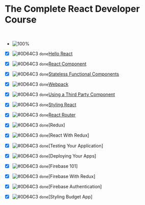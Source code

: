 # The Complete React Developer Course
<br />

- ![100%](https://progress-bar.dev/40/?title=Done)

- [x] ![#0D64C3](https://via.placeholder.com/12/0D64C3/000000?text=+) `done`[Hello React](#hello)
- [x] ![#0D64C3](https://via.placeholder.com/12/0D64C3/000000?text=+) `done`[React Component](#component)
- [x] ![#0D64C3](https://via.placeholder.com/12/0D64C3/000000?text=+) `done`[Stateless Functional Components](#stateless)
- [x] ![#0D64C3](https://via.placeholder.com/12/0D64C3/000000?text=+) `done`[Webpack](#webpack)
- [x] ![#0D64C3](https://via.placeholder.com/12/0D64C3/000000?text=+) `done`[Using a Third Party Component](#thirdparty)
- [x] ![#0D64C3](https://via.placeholder.com/12/0D64C3/000000?text=+) `done`[Styling React](#stylingreact)
- [x] ![#0D64C3](https://via.placeholder.com/12/0D64C3/000000?text=+) `done`[React Router](#router)
- [x] ![#0D64C3](https://via.placeholder.com/12/0D64C3/000000?text=+) `done`[Redux]
- [x] ![#0D64C3](https://via.placeholder.com/12/0D64C3/000000?text=+) `done`[React With Redux]
- [x] ![#0D64C3](https://via.placeholder.com/12/0D64C3/000000?text=+) `done`[Testing Your Application]
- [x] ![#0D64C3](https://via.placeholder.com/12/0D64C3/000000?text=+) `done`[Deploying Your Apps]
- [x] ![#0D64C3](https://via.placeholder.com/12/0D64C3/000000?text=+) `done`[Firebase 101]
- [x] ![#0D64C3](https://via.placeholder.com/12/0D64C3/000000?text=+) `done`[Firebase With Redux]
- [x] ![#0D64C3](https://via.placeholder.com/12/0D64C3/000000?text=+) `done`[Firebase Authentication]
- [x] ![#0D64C3](https://via.placeholder.com/12/0D64C3/000000?text=+) `done`[Styling Budget App]

